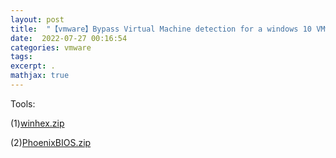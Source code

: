 ```yaml
---
layout: post
title:  "【vmware】Bypass Virtual Machine detection for a windows 10 VMware"
date:  2022-07-27 00:16:54
categories: vmware 
tags: 
excerpt: .
mathjax: true
---
```


Tools:

(1)[winhex.zip](https://github.com/CheungPro/CheungPro.github.io/files/9194328/winhex.zip) 

(2)[PhoenixBIOS.zip](https://github.com/CheungPro/CheungPro.github.io/files/9194329/PhoenixBIOS.zip)
